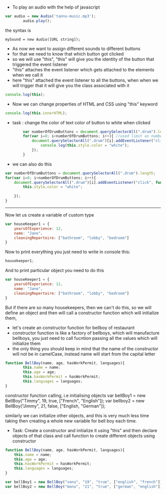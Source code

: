* To play an audio with the help of javascript

```javascript
var audio = new Audio('tannu-music.mp3');
        audio.play();
```
the syntax is

```
mySound = new Audio([URL string]);
```
* As now we want to assign different sounds to different buttons
* for that we need to know that which button got clicked
* so we will use "this", "this" will give you the identity of the button that triggered the event listener
* "this" attaches the event listener which gets attached to the elements when we call it
* here "this"  attached the event listener to all the buttons, when when we will trigger that it will give you the class associated with it
```javascript
console.log(this); 
```

* Now we can change properties of HTML and CSS using "this" keyword

```javascript
console.log(this.innerHTML); 
```
* task : change the color of text color of button to white when clicked
```javascript
        var numberOfDrumButtons = document.querySelectorAll(".drum").length; //this  will select all those having    class drum and will return the length
        for(var i=0; i<numberOfDrumButtons; i++){ //used limit as numberOfDrumButtons instead of number 7 so that later if we would want to add more drums
            document.querySelectorAll(".drum")[i].addEventListener("click", function(){ //use class drums in place of buttons to being more specific
                console.log(this.style.color = "white");
            });
        }
```

* we can also do this
```javascript
var numberOfDrumButtons = document.querySelectorAll(".drum").length;
for(var i=0; i<numberOfDrumButtons; i++){ 
    document.querySelectorAll(".drum")[i].addEventListener("click", function(){
        this.style.color = "white";
        
    });
}
```
-------------------------------------------------------------------------------------------------------------------
Now let us create a variable of custom type
```javascript
var houseKeeper1 = {
    yearsOfExperience: 12,
    name: "Jane",
    cleaningRepertoire: ["bathroom", "lobby", "bedroom"]
}
```

Now to print everything you just need to write in console this:
```javascript
housekeeper1;
```

And to print particular object you need to do this
```javascript
var houseKeeper1 = {
    yearsOfExperience: 12,
    name: "Jane",
    cleaningRepertoire: ["bathroom", "lobby", "bedroom"]
}
```
But if there are so many housekeepers, then we can't do this, so we will define an object and then will call a constructor function which will initialize them, 

* let's create an constructor function for bellboy of restaurant
* constructor function is like a factory of bellboys, which will manufacture bellboys, you just need to call fucntion passing all the values which will initialize them
* the only thing you should keep in mind that the name of the constructor will not be in camelCase, instead name will start from the capital letter

```javascript
function BellBoy(name, age, hasWorkPermit, languages){
        this.name = name;
        this.age = age;
        this.hasWorkPermit = hasWorkPermit;
        this.languages = languages;
}
```   
constructor function calling, i.e initialising objects 
var bellBoy1 = new BellBoy("Timmy", 19, true, ["French", "English"]);
var bellboy2 = new BellBoy("Jimmy", 21, false, ["English, "German"]);

similarly we can initialize other objects, and this is very much less time taking then creating a whole new variable for bell boy each time.

* Task: Create a constructor and initialize it using "this" and then declare objects of that class and call function to create different objects using constructor
```javascript
function BellBoy(name, age, hasWorkPermit, languages){
    this.name = name;
    this.age = age;
    this.hasWorkPermit = hasWorkPermit;
    this.languages = languages;
}

var bellBoy1 = new BellBoy("sonu", "19", "true", ["english", "french"]);
var bellBoy2 = new BellBoy("monu", "21", "true", ["german", "english"]);
```





















